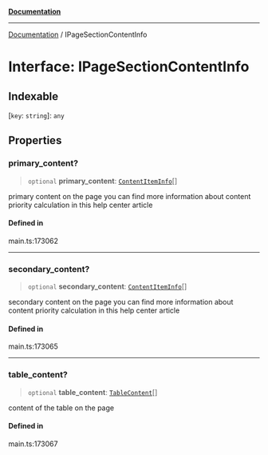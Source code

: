 [**Documentation**](../README.md)

***

[Documentation](../README.md) / IPageSectionContentInfo

# Interface: IPageSectionContentInfo

## Indexable

 \[`key`: `string`\]: `any`

## Properties

### primary\_content?

> `optional` **primary\_content**: [`ContentItemInfo`](../classes/ContentItemInfo.md)[]

primary content on the page
you can find more information about content priority calculation in this help center article

#### Defined in

main.ts:173062

***

### secondary\_content?

> `optional` **secondary\_content**: [`ContentItemInfo`](../classes/ContentItemInfo.md)[]

secondary content on the page
you can find more information about content priority calculation in this help center article

#### Defined in

main.ts:173065

***

### table\_content?

> `optional` **table\_content**: [`TableContent`](../classes/TableContent.md)[]

content of the table on the page

#### Defined in

main.ts:173067
